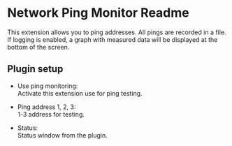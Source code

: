 Network Ping Monitor Readme
====

This extension allows you to ping addresses. All pings are recorded in a file.
If logging is enabled, a graph with measured data will be displayed at the bottom of the screen.  

Plugin setup
-----------
* Use ping monitoring:    
  Activate this extension use for ping testing.  

* Ping address 1, 2, 3:  
  1-3 address for testing.     

* Status:  
  Status window from the plugin.